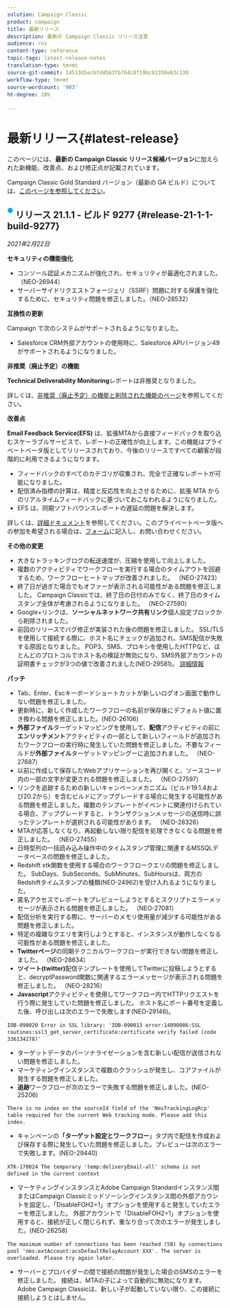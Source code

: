 ```yaml
---
solution: Campaign Classic
product: campaign
title: 最新リリース
description: 最新の Campaign Classic リリース注意
audience: rns
content-type: reference
topic-tags: latest-release-notes
translation-type: tm+mt
source-git-commit: 14513d5ecbfdd5637b764c8f19bc01358e63c130
workflow-type: tm+mt
source-wordcount: '903'
ht-degree: 18%

---
```



# 最新リリース{#latest-release}

このページには、**最新の Campaign Classic リリース候補バージョン**&#x200B;に加えられた新機能、改善点、および修正点が記載されています。

Campaign Classic Gold Standard バージョン（最新の GA ビルド）については、[このページを参照してください](../../rn/using/gold-standard.md)。

## ![](assets/do-not-localize/blue_2.png) リリース 21.1.1 - ビルド 9277 {#release-21-1-1-build-9277}

_2021年2月22日_

**セキュリティの機能強化**

* コンソール認証メカニズムが強化され、セキュリティが最適化されました。 （NEO-26944）
* サーバーサイドリクエストフォージェリ（SSRF）問題に対する保護を強化するために、セキュリティ問題を修正しました。（NEO-28532）

**互換性の更新**

Campaign で次のシステムがサポートされるようになりました。

* Salesforce CRM外部アカウントの使用時に、Salesforce APIバージョン49がサポートされるようになりました。

**非推奨（廃止予定）の機能**

**Technical Deliverability Monitoring**&#x200B;レポートは非推奨となりました。

詳しくは、[非推奨（廃止予定）の機能と削除された機能のページ](../../rn/using/deprecated-features.md)を参照してください。

**改善点**

**Email Feedback Service(EFS)** は、拡張MTAから直接フィードバックを取り込むスケーラブルサービスで、レポートの正確性が向上します。この機能はプライベートベータ版としてリリースされており、今後のリリースですべての顧客が段階的に利用できるようになります。

* フィードバックのすべてのカテゴリが収集され、完全で正確なレポートが可能になりました。
* 配信済み指標の計算は、精度と反応性を向上させるために、拡張 MTA からのリアルタイムフィードバックに基づいておこなわれるようになりました。
* EFS は、同期ソフトバウンスレポートの遅延の問題を解決します。

詳しくは、[詳細ドキュメント](../../delivery/using/sending-with-enhanced-mta.md#efs)を参照してください。このプライベートベータ版への参加を希望される場合は、[フォーム](https://forms.office.com/Pages/ResponsePage.aspx?id=Wht7-jR7h0OUrtLBeN7O4Rol2vQGupxItW9_BerXV6VUQTJPN1Q5WUI4OFNTWkYzQjg3WllUSDAxWi4u)に記入し、お問い合わせください。

**その他の変更**

* 大きなトラッキングログの転送速度が、圧縮を使用して向上しました。
* 複数のアクティビティでワークフローを実行する場合のタイムアウトを回避するため、ワークフローヒートマップが改善されました。 （NEO-27423）
* 終了日が過ぎた場合でもオファーが表示される可能性がある問題を修正しました。 Campaign Classicでは、終了日の日付のみでなく、終了日のタイムスタンプ全体が考慮されるようになりました。 （NEO-27590）
* Google+リンクは、**ソーシャルネットワーク共有リンク**&#x200B;個人設定ブロックから削除されました。
* 前回のリリースでバグ修正が実装された後の問題を修正しました。 SSL/TLSを使用して接続する際に、ホスト名にチェックが追加され、SMS配信が失敗する原因となりました。 POP3、SMS、プロキシを使用したHTTPなど、ほとんどのプロトコルでホスト名の検証が無効になり、SMS外部アカウントの証明書チェックが3つの値で改善されました(NEO-29581)。 [詳細情報](../../delivery/using/sms-protocol.md#skip-tls)

**パッチ**

* Tab、Enter、Escキーボードショートカットが新しいログオン画面で動作しない問題を修正しました。
* 更新時に、新しく作成したワークフローの名前が保存後にデフォルト値に置き換わる問題を修正しました。(NEO-26106)
* **外部ファイル**&#x200B;ターゲットマッピングを使用して、**配信**&#x200B;アクティビティの前に&#x200B;**エンリッチメント**&#x200B;アクティビティの一部として新しいフィールドが追加されたワークフローの実行時に発生していた問題を修正しました。不要なフィールドが&#x200B;**外部ファイル**&#x200B;ターゲットマッピングーに追加されました。 （NEO-27687）
* 以前に作成して保存したWebアプリケーションを再び開くと、ソースコード内の一部の文字が変更される問題を修正しました。 （NEO-27597）
* リンクを追跡するための新しいキャンペーンメカニズム（ビルド19.1.4および20.2から）を含むビルドにアップグレードする場合に発生する可能性がある問題を修正しました。複数のテンプレートがイベントに関連付けられている場合、アップグレードすると、トランザクションメッセージの送信時に誤ったテンプレートが選択される可能性があります。 （NEO-28326）
* MTAが応答しなくなり、再起動しない限り配信を処理できなくなる問題を修正しました。 （NEO-27455）
* 日時型列の一括読み込み操作中のタイムスタンプ管理に関連するMSSQLデータベースの問題を修正しました。
* Redshift xtk関数を使用する場合のワークフロークエリの問題を修正しました。 SubDays、SubSeconds、SubMinutes、SubHoursは、両方のRedshiftタイムスタンプの種類(NEO-24962)を受け入れるようになりました。
* 匿名アクセスでレポートをプレビューしようとするとスクリプトエラーメッセージが表示される問題を修正しました。 （NEO-27081）
* 配信分析を実行する際に、サーバーのメモリ使用量が減少する可能性がある問題を修正しました。
* 特定の複雑なクエリを実行しようとすると、インスタンスが動作しなくなる可能性がある問題を修正しました。
* **Twitterページ**&#x200B;の同期テクニカルワークフローが実行できない問題を修正しました。 （NEO-28634）
* **ツイート(twitter)**&#x200B;配信テンプレートを使用してTwitterに投稿しようとすると、decryptPassword関数に関連するエラーメッセージが表示される問題を修正しました。 （NEO-28216）
* **Javascript**&#x200B;アクティビティを使用してワークフロー内でHTTPリクエストを行う際に発生していた問題を修正しました。 ホスト名にポート番号を定義した後、呼び出しは次のエラーで失敗します(NEO-29146)。

```
IOB-090020 Error in SSL library: 'IOB-090013 error:14090086:SSL routines:ssl3_get_server_certificate:certificate verify failed (code 336134278)'
```

* ターゲットデータのパーソナライゼーションを含む新しい配信が送信されない問題を修正しました。
* マーケティングインスタンスで複数のクラッシュが発生し、コアファイルが発生する問題を修正しました。
* **追跡**&#x200B;ワークフローが次のエラーで失敗する問題を修正しました。(NEO-25206)

```
There is no index on the sourceId field of the 'NmsTrackingLogRcp' table required for the current Web tracking mode. Please add this index.
```

* キャンペーンの&#x200B;**「ターゲット設定とワークフロー**」タブ内で配信を作成および保存する際に発生していた問題を修正しました。プレビューは次のエラーで失敗します。(NEO-29440)

```
XTK-170024 The temporary 'temp:deliveryEmail-all' schema is not defined in the current context
```

* マーケティングインスタンスとAdobe Campaign Standardインスタンス間またはCampaign Classicミッドソーシングインスタンス間の外部アカウントを設定し、「DisableFOH2=1」オプションを使用すると発生していたエラーを修正しました。 外部アカウントで「DisableFOH2=1」オプションを使用すると、接続が正しく閉じられず、重なり合って次のエラーが発生しました。(NEO-26258)

```
The maximum number of connections has been reached (50) by connections pool 'nms:extAccount:acsDefaultRelayAccount XXX'. The server is overloaded. Please try again later.
```

* サーバーとプロバイダーの間で接続の問題が発生した場合のSMSのエラーを修正しました。 接続は、MTAの子によって自動的に無効になります。 Adobe Campaign Classicは、新しい子が起動していない限り、この接続に接続しようとはしません。
